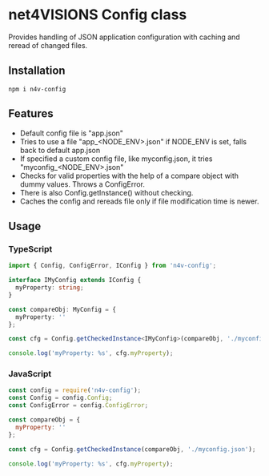 # net4VISIONS Config class

Provides handling of JSON application configuration with caching and reread of changed files.

## Installation

`npm i n4v-config`

## Features

- Default config file is "app.json"
- Tries to use a file "app_<NODE_ENV>.json" if NODE_ENV is set, falls back to default app.json
- If specified a custom config file, like myconfig.json, it tries "myconfig_<NODE_ENV>.json"
- Checks for valid properties with the help of a compare object with dummy values. Throws a ConfigError.
- There is also Config.getInstance() without checking.
- Caches the config and rereads file only if file modification time is newer.

## Usage

### TypeScript

``` TypeScript
import { Config, ConfigError, IConfig } from 'n4v-config';

interface IMyConfig extends IConfig {
  myProperty: string;
}

const compareObj: MyConfig = {
  myProperty: ''
};

const cfg = Config.getCheckedInstance<IMyConfig>(compareObj, './myconfig.json');

console.log('myProperty: %s', cfg.myProperty);

```

### JavaScript

``` JavaScript
const config = require('n4v-config');
const Config = config.Config;
const ConfigError = config.ConfigError;

const compareObj = {
  myProperty: ''
};

const cfg = Config.getCheckedInstance(compareObj, './myconfig.json');

console.log('myProperty: %s', cfg.myProperty);

```
